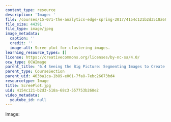 ```yaml
---
content_type: resource
description: 'Image: '
file: /courses/15-071-the-analytics-edge-spring-2017/4154c121b2d3518a68c3557753b268e2_ScreePlot.jpg
file_size: 44391
file_type: image/jpeg
image_metadata:
  caption: ''
  credit: ''
  image-alt: Scree plot for clustering images.
learning_resource_types: []
license: https://creativecommons.org/licenses/by-nc-sa/4.0/
ocw_type: OCWImage
parent_title: '6.4 Seeing the Big Picture: Segmenting Images to Create Data  (Recitation)'
parent_type: CourseSection
parent_uid: 463ba1ca-1b89-e001-7fa8-7ebc26673bd4
resourcetype: Image
title: ScreePlot.jpg
uid: 4154c121-b2d3-518a-68c3-557753b268e2
video_metadata:
  youtube_id: null
---
```

Image: 